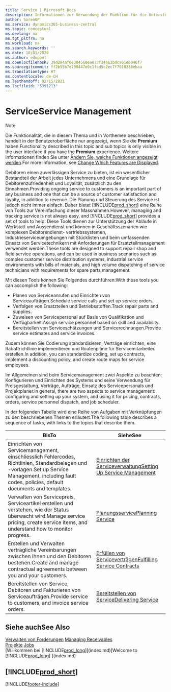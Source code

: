 ```yaml
---
title: Service | Microsoft Docs
description: Informationen zur Verwendung der Funktion für die Unterstützung der Arbeitsgänge Werkstatt und Service.
author: SorenGP
ms.service: dynamics365-business-central
ms.topic: conceptual
ms.devlang: na
ms.tgt_pltfrm: na
ms.workload: na
ms.search.keywords: ''
ms.date: 10/01/2020
ms.author: edupont
ms.openlocfilehash: 39d294af0e304568ea073f34a63bdca61eb046f7
ms.sourcegitcommit: ff2b55b7e790447e0c1fcd5c2ec7f7610338ebaa
ms.translationtype: HT
ms.contentlocale: de-CH
ms.lasthandoff: 02/15/2021
ms.locfileid: "5391213"
---
```

# <a name="service-management"></a><span data-ttu-id="c3c71-103">Service</span><span class="sxs-lookup"><span data-stu-id="c3c71-103">Service Management</span></span>
> [!NOTE]
> <span data-ttu-id="c3c71-104">Die Funktionalität, die in diesem Thema und in Vorthemen beschrieben, handelt in der Benutzeroberfläche nur angezeigt, wenn Sie die **Premium** haben.</span><span class="sxs-lookup"><span data-stu-id="c3c71-104">Functionality described in this topic and sub topics is only visible in the user interface if you have the **Premium** experience.</span></span> <span data-ttu-id="c3c71-105">Weitere Informationen finden Sie unter [Ändern Sie, welche Funktionen angezeigt werden](ui-experiences.md).</span><span class="sxs-lookup"><span data-stu-id="c3c71-105">For more information, see [Change Which Features are Displayed](ui-experiences.md).</span></span>

<span data-ttu-id="c3c71-106">Debitoren einen zuverlässigen Service zu bieten, ist ein wesentlicher Bestandteil der Arbeit jedes Unternehmens und eine Grundlage für Debitorenzufriedenheit und Loyalität, zusätzlich zu den Einnahmen.</span><span class="sxs-lookup"><span data-stu-id="c3c71-106">Providing ongoing service to customers is an important part of any business and one that can be a source of customer satisfaction and loyalty, in addition to revenue.</span></span> <span data-ttu-id="c3c71-107">Die Planung und Steuerung des Service ist jedoch nicht immer einfach. Daher bietet [!INCLUDE[prod_short](includes/prod_short.md)] eine Reihe von Tools zur Vereinfachung dieser Massnahmen.</span><span class="sxs-lookup"><span data-stu-id="c3c71-107">However, managing and tracking service is not always easy, and [!INCLUDE[prod_short](includes/prod_short.md)] provides a set of tools to help.</span></span> <span data-ttu-id="c3c71-108">Diese Tools dienen zur Unterstützung der Abläufe in Werkstatt und Aussendienst und können in Geschäftsszenarien wie komplexen Debitorendienst- vertriebssystemen, Industrieserviceumgebungen mit Stücklisten und beim umfassenden Einsatz von Servicetechnikern mit Anforderungen für Ersatzteilmanagement verwendet werden.</span><span class="sxs-lookup"><span data-stu-id="c3c71-108">These tools are designed to support repair shop and field service operations, and can be used in business scenarios such as complex customer service distribution systems, industrial service environments with bills of materials, and high volume dispatching of service technicians with requirements for spare parts management.</span></span>  

 <span data-ttu-id="c3c71-109">Mit diesen Tools können Sie Folgendes durchführen:</span><span class="sxs-lookup"><span data-stu-id="c3c71-109">With these tools you can accomplish the following:</span></span>  

* <span data-ttu-id="c3c71-110">Planen von Serviceanrufen und Einrichten von Serviceaufträgen.</span><span class="sxs-lookup"><span data-stu-id="c3c71-110">Schedule service calls and set up service orders.</span></span>  
* <span data-ttu-id="c3c71-111">Verfolgen von Ersatzteilen und Betriebsstoffen.</span><span class="sxs-lookup"><span data-stu-id="c3c71-111">Track repair parts and supplies.</span></span>  
* <span data-ttu-id="c3c71-112">Zuweisen von Servicepersonal auf Basis von Qualifikation und Verfügbarkeit.</span><span class="sxs-lookup"><span data-stu-id="c3c71-112">Assign service personnel based on skill and availability.</span></span>  
* <span data-ttu-id="c3c71-113">Bereitstellen von Serviceschätzungen und Servicerechnungen.</span><span class="sxs-lookup"><span data-stu-id="c3c71-113">Provide service estimates and service invoices.</span></span>  

<span data-ttu-id="c3c71-114">Zudem können Sie Codierung standardisieren, Verträge einrichten, eine Rabattrichtlinie implementieren und Routenpläne für Servicemitarbeiter erstellen.</span><span class="sxs-lookup"><span data-stu-id="c3c71-114">In addition, you can standardize coding, set up contracts, implement a discounting policy, and create route maps for service employees.</span></span>  

<span data-ttu-id="c3c71-115">Im Allgemeinen sind beim Servicemanagement zwei Aspekte zu beachten: Konfigurieren und Einrichten des Systems und seine Verwendung für Preisgestaltung, Verträge, Aufträge, Einsatz des Servicepersonals und Projektplaner.</span><span class="sxs-lookup"><span data-stu-id="c3c71-115">In general, there are two aspects to service management: configuring and setting up your system, and using it for pricing, contracts, orders, service personnel dispatch, and job scheduler.</span></span>  

<span data-ttu-id="c3c71-116">In der folgenden Tabelle wird eine Reihe von Aufgaben mit Verknüpfungen zu den beschriebenen Themen erläutert.</span><span class="sxs-lookup"><span data-stu-id="c3c71-116">The following table describes a sequence of tasks, with links to the topics that describe them.</span></span>   

|<span data-ttu-id="c3c71-117">**Bis**</span><span class="sxs-lookup"><span data-stu-id="c3c71-117">**To**</span></span>|<span data-ttu-id="c3c71-118">**Siehe**</span><span class="sxs-lookup"><span data-stu-id="c3c71-118">**See**</span></span>|  
|------------|-------------|  
|<span data-ttu-id="c3c71-119">Einrichten von Servicemanagement, einschliesslich Fehlercodes, Richtlinien, Standardbelegen und -vorlagen.</span><span class="sxs-lookup"><span data-stu-id="c3c71-119">Set up Service Management, including fault codes, policies, default documents and templates.</span></span>|[<span data-ttu-id="c3c71-120">Einrichten der Serviceverwaltung</span><span class="sxs-lookup"><span data-stu-id="c3c71-120">Setting Up Service Management</span></span>](service-setup-service.md)|  
|<span data-ttu-id="c3c71-121">Verwalten von Servicepreis, Serviceartikel erstellen und verstehen, wie der Status überwacht wird.</span><span class="sxs-lookup"><span data-stu-id="c3c71-121">Manage service pricing, create service items, and understand how to monitor progress.</span></span>|[<span data-ttu-id="c3c71-122">Planungsservice</span><span class="sxs-lookup"><span data-stu-id="c3c71-122">Planning Service</span></span>](service-plan-service.md)|  
|<span data-ttu-id="c3c71-123">Erstellen und Verwalten vertragliche Vereinbarungen zwischen Ihnen und den Debitoren bestehen.</span><span class="sxs-lookup"><span data-stu-id="c3c71-123">Create and manage contractual agreements between you and your customers.</span></span>|[<span data-ttu-id="c3c71-124">Erfüllen von Serviceverträgen</span><span class="sxs-lookup"><span data-stu-id="c3c71-124">Fulfilling Service Contracts</span></span>](service-fulfill-service-contracts.md)|  
|<span data-ttu-id="c3c71-125">Bereitstellen von Service, Debitoren und Fakturieren von Serviceaufträgen.</span><span class="sxs-lookup"><span data-stu-id="c3c71-125">Provide service to customers, and invoice service orders.</span></span>|[<span data-ttu-id="c3c71-126">Bereitstellen von Service</span><span class="sxs-lookup"><span data-stu-id="c3c71-126">Delivering Service</span></span>](service-deliver-service.md)|  

## <a name="see-also"></a><span data-ttu-id="c3c71-127">Siehe auch</span><span class="sxs-lookup"><span data-stu-id="c3c71-127">See Also</span></span>  
<span data-ttu-id="c3c71-128">[Verwalten von Forderungen](receivables-manage-receivables.md) </span><span class="sxs-lookup"><span data-stu-id="c3c71-128">[Managing Receivables](receivables-manage-receivables.md) </span></span>  
<span data-ttu-id="c3c71-129">[Projekte](projects-how-create-jobs.md) </span><span class="sxs-lookup"><span data-stu-id="c3c71-129">[Jobs](projects-how-create-jobs.md) </span></span>  
<span data-ttu-id="c3c71-130">[Willkommen bei [!INCLUDE[prod_long](includes/prod_long.md)]](index.md)</span><span class="sxs-lookup"><span data-stu-id="c3c71-130">[Welcome to [!INCLUDE[prod_long](includes/prod_long.md)] ](index.md)</span></span>

## [!INCLUDE[prod_short](includes/free_trial_md.md)]  


[!INCLUDE[footer-include](includes/footer-banner.md)]